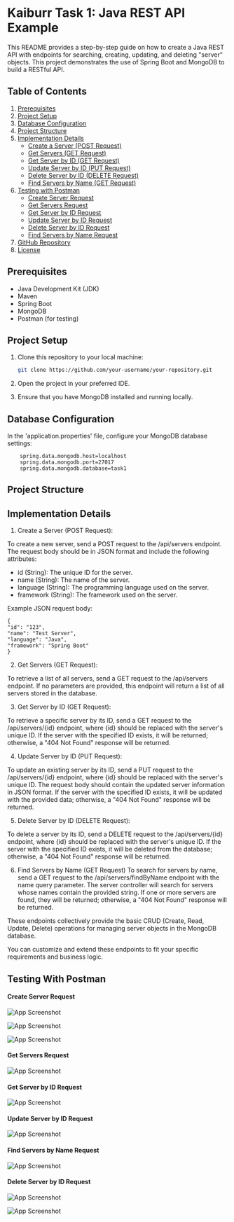 # Kaiburr Task 1: Java REST API Example

This README provides a step-by-step guide on how to create a Java REST API with endpoints for searching, creating, updating, and deleting "server" objects. This project demonstrates the use of Spring Boot and MongoDB to build a RESTful API.


## Table of Contents

1. [Prerequisites](#prerequisites)
2. [Project Setup](#project-setup)
3. [Database Configuration](#database-configuration)
4. [Project Structure](#project-structure)
5. [Implementation Details](#implementation-details)
   - [Create a Server (POST Request)](#create-a-server-post-request)
   - [Get Servers (GET Request)](#get-servers-get-request)
   - [Get Server by ID (GET Request)](#get-server-by-id-get-request)
   - [Update Server by ID (PUT Request)](#update-server-by-id-put-request)
   - [Delete Server by ID (DELETE Request)](#delete-server-by-id-delete-request)
   - [Find Servers by Name (GET Request)](#find-servers-by-name-get-request)
6. [Testing with Postman](#testing-with-postman)
   - [Create Server Request](#create-server-request)
   - [Get Servers Request](#get-servers-request)
   - [Get Server by ID Request](#get-server-by-id-request)
   - [Update Server by ID Request](#update-server-by-id-request)
   - [Delete Server by ID Request](#delete-server-by-id-request)
   - [Find Servers by Name Request](#find-servers-by-name-request)
7. [GitHub Repository](#github-repository)
10. [License](#license)


## Prerequisites
- Java Development Kit (JDK)
- Maven
- Spring Boot
- MongoDB
- Postman (for testing)
## Project Setup
1. Clone this repository to your local machine:

   ```bash
   git clone https://github.com/your-username/your-repository.git

2. Open the project in your preferred IDE.

3. Ensure that you have MongoDB installed and running locally.
## Database Configuration
In the 'application.properties' file, configure your MongoDB database settings:

        spring.data.mongodb.host=localhost
        spring.data.mongodb.port=27017
        spring.data.mongodb.database=task1

## Project Structure
## Implementation Details

1. Create a Server (POST Request):

To create a new server, send a POST request to the /api/servers endpoint. The request body should be in JSON format and include the following attributes:

- id (String): The unique ID for the server.
- name (String): The name of the server.
- language (String): The programming language used on the server.
- framework (String): The framework used on the server.

Example JSON request body:
    
    {
    "id": "123",
    "name": "Test Server",
    "language": "Java",
    "framework": "Spring Boot"
    }

2. Get Servers (GET Request):

To retrieve a list of all servers, send a GET request to the /api/servers endpoint. If no parameters are provided, this endpoint will return a list of all servers stored in the database.

3. Get Server by ID (GET Request):

To retrieve a specific server by its ID, send a GET request to the /api/servers/{id} endpoint, where {id} should be replaced with the server's unique ID. If the server with the specified ID exists, it will be returned; otherwise, a "404 Not Found" response will be returned.

4. Update Server by ID (PUT Request):

To update an existing server by its ID, send a PUT request to the /api/servers/{id} endpoint, where {id} should be replaced with the server's unique ID. The request body should contain the updated server information in JSON format. If the server with the specified ID exists, it will be updated with the provided data; otherwise, a "404 Not Found" response will be returned.

5. Delete Server by ID (DELETE Request):

To delete a server by its ID, send a DELETE request to the /api/servers/{id} endpoint, where {id} should be replaced with the server's unique ID. If the server with the specified ID exists, it will be deleted from the database; otherwise, a "404 Not Found" response will be returned.

6. Find Servers by Name (GET Request)
To search for servers by name, send a GET request to the /api/servers/findByName endpoint with the name query parameter. The server controller will search for servers whose names contain the provided string. If one or more servers are found, they will be returned; otherwise, a "404 Not Found" response will be returned.

These endpoints collectively provide the basic CRUD (Create, Read, Update, Delete) operations for managing server objects in the MongoDB database.

You can customize and extend these endpoints to fit your specific requirements and business logic.
## Testing With Postman
#### Create Server Request
![App Screenshot](https://drive.google.com/uc?id=1bE8S9W42CYVpaFQoOw_9fsbDWQStdpZo)

![App Screenshot](https://drive.google.com/uc?id=1Pu8KtAwXMVNzRQ6rO-XoF2T5MFA_yWZ7)

![App Screenshot](https://drive.google.com/uc?id=1GudCLBS_ahl6DZHnJ3-qsykAGD_R7xW1)

#### Get Servers Request
![App Screenshot](https://drive.google.com/uc?id=1-MMiGbgX_oJ8kMif4lk1qc3KYSFb2xrv)

#### Get Server by ID Request
![App Screenshot](https://drive.google.com/uc?id=1gglIfDB0xdSMifmX5mMO3LlY-dyl0MMZ)

#### Update Server by ID Request
![App Screenshot](https://drive.google.com/uc?id=1tjRekwj73LLNGtaxYGwaOm3NUlalD6hZ)

#### Find Servers by Name Request
![App Screenshot](https://drive.google.com/uc?id=1i7RSI9_X0Qx3SJW_KM94oEcMm-oPB5Oi)

#### Delete Server by ID Request
![App Screenshot](https://drive.google.com/uc?id=1ICP7hbSK0FUWtz0-X9ewFsHh7yYyIJid)

![App Screenshot](https://drive.google.com/uc?id=1JwSOGegC66-OAs6sWQb1o3Yb7j-2v-CA)
